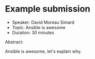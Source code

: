 # Example submission

- Speaker: David Moreau Simard
- Topic: Ansible is awesome
- Duration: 30 minutes

Abstract:

Ansible is awesome, let's explain why.
